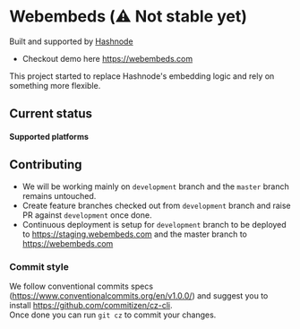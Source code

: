 # Webembeds (⚠️ Not stable yet)
Built and supported by [Hashnode](https://hashnode.com)

- Checkout demo here https://webembeds.com

This project started to replace Hashnode's embedding logic and rely on something more flexible.

## Current status

#### Supported platforms

## Contributing
- We will be working mainly on `development` branch and the `master` branch remains untouched.
- Create feature branches checked out from `development` branch and raise PR against `development` once done.
- Continuous deployment is setup for `development` branch to be deployed to https://staging.webembeds.com and the master branch to https://webembeds.com

### Commit style
We follow conventional commits specs (https://www.conventionalcommits.org/en/v1.0.0/) and suggest you to install https://github.com/commitizen/cz-cli.  
Once done you can run `git cz` to commit your changes.
